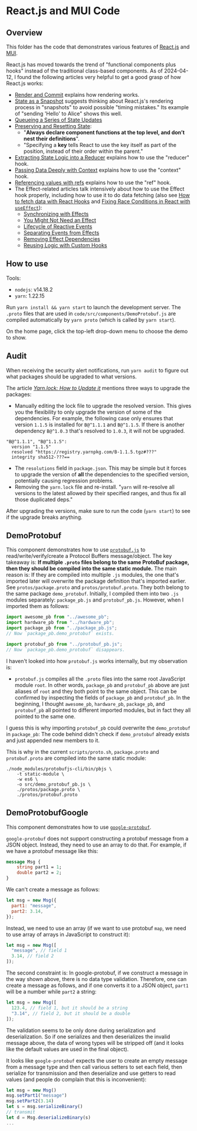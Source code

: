 # React.js and MUI Code

## Overview

This folder has the code that demonstrates various features of [React.js](https://reactjs.org/) and [MUI](https://mui.com/).

React.js has moved towards the trend of "functional components plus hooks" instead of the traditional class-based components. As of 2024-04-12, I found the following articles very helpful to get a good grasp of how React.js works:

- [Render and Commit](https://react.dev/learn/render-and-commit) explains how rendering works.
- [State as a Snapshot](https://react.dev/learn/state-as-a-snapshot) suggests thinking about React.js's rendering process in "snapshots" to avoid possible "timing mistakes." Its example of "sending 'Hello' to Alice" shows this well.
- [Queueing a Series of State Updates](https://react.dev/learn/queueing-a-series-of-state-updates)
- [Preserving and Resetting State](https://react.dev/learn/preserving-and-resetting-state):
  - "**Always declare component functions at the top level, and don’t nest their definitions**".
  - "Specifying a **key** tells React to use the key itself as part of the position, instead of their order within the parent."
- [Extracting State Logic into a Reducer](https://react.dev/learn/extracting-state-logic-into-a-reducer) explains how to use the "reducer" hook.
- [Passing Data Deeply with Context](https://react.dev/learn/passing-data-deeply-with-context) explains how to use the "context" hook.
- [Referencing values with refs](https://react.dev/learn/referencing-values-with-refs) explains how to use the "ref" hook.
- The Effect-related articles talk intensively about how to use the Effect hook properly, including how to use it to do data fetching (also see [How to fetch data with React Hooks](https://www.robinwieruch.de/react-hooks-fetch-data/) and [Fixing Race Conditions in React with `useEffect`](https://maxrozen.com/race-conditions-fetching-data-react-with-useeffect)):
  - [Synchronizing with Effects](https://react.dev/learn/synchronizing-with-effects)
  - [You Might Not Need an Effect](https://react.dev/learn/you-might-not-need-an-effect)
  - [Lifecycle of Reactive Events](https://react.dev/learn/lifecycle-of-reactive-effects)
  - [Separating Events from Effects](https://react.dev/learn/separating-events-from-effects)
  - [Removing Effect Dependencies](https://react.dev/learn/removing-effect-dependencies)
  - [Reusing Logic with Custom Hooks](https://react.dev/learn/reusing-logic-with-custom-hooks)

## How to use

Tools:

- `nodejs`: v14.18.2
- `yarn`: 1.22.15

Run `yarn install && yarn start` to launch the development server. The `.proto` files that are used in `code/src/components/DemoProtobuf.js` are compiled automatically by `yarn proto` (which is called by `yarn start`).

On the home page, click the top-left drop-down menu to choose the demo to show.

## Audit

When receiving the security alert notifications, run `yarn audit` to figure out what packages should be upgraded to what versions.

The article [_Yarn.lock: How to Update it_](https://dev.to/ayc0/yarn-lock-how-to-update-it-1fa2) mentions three ways to upgrade the packages:

- Manually editing the lock file to upgrade the resolved version. This gives you the flexibility to only upgrade the version of some of the dependencies. For example, the following case only ensures that version `1.1.5` is installed for `B@^1.1.1` and `B@^1.1.5`. If there is another dependency `B@^1.0.3` that's resolved to `1.0.3`, it will not be upgraded.

```
"B@^1.1.1", "B@^1.1.5":
  version "1.1.5"
  resolved "https://registry.yarnpkg.com/B-1.1.5.tgz#???"
  integrity sha512-???==
```

- The `resolutions` field in `package.json`. This may be simple but it forces to upgrade the version of **all** the dependencies to the specified version, potentially causing regression problems.
- Removing the `yarn.lock` file and re-install. "`yarn` will re-resolve all versions to the latest allowed by their specified ranges, and thus fix all those duplicated deps."

After upgrading the versions, make sure to run the code (`yarn start`) to see if the upgrade breaks anything.

## DemoProtobuf

This component demonstrates how to use [`protobuf.js`](https://github.com/protobufjs/protobuf.js) to read/write/verify/create a Protocol Buffers message/object. The key takeaway is: **If multiple `.proto` files belong to the same ProtoBuf package, then they should be compiled into the same static module.** The main reason is: If they are compiled into multiple `.js` modules, the one that's imported later will overwrite the package definition that's imported earlier. See `protos/package.proto` and `protos/protobuf.proto`. They both belong to the same package `demo_protobuf`. Initially, I compiled them into two `.js` modules separately: `package_pb.js` and `protobuf_pb.js`. However, when I imported them as follows:

```javascript
import awesome_pb from "../awesome_pb";
import hardware_pb from "../hardware_pb";
import package_pb from "../package_pb.js";
// Now `package_pb.demo_protobuf` exists.

import protobuf_pb from "../protobuf_pb.js";
// Now `package_pb.demo_protobuf` disappears.
```

I haven't looked into how `protobuf.js` works internally, but my observation is:

- `protobuf.js` compiles all the `.proto` files into the same root JavaScript module `root`. In other words, `package_pb` and `protobuf_pb` above are just aliases of `root` and they both point to the same object. This can be confirmed by inspecting the fields of `package_pb` and `protobuf_pb`. In the beginning, I thought `awesome_pb`, `hardware_pb`, `package_pb`, and `protobuf_pb` all pointed to different imported modules, but in fact they all pointed to the same one.

I guess this is why importing `protobuf_pb` could overwrite the `demo_protobuf` in `package_pb`: The code behind didn't check if `demo_protobuf` already exists and just appended new members to it.

This is why in the current `scripts/proto.sh`, `package.proto` and `protobuf.proto` are compiled into the same static module:

```shell
./node_modules/protobufjs-cli/bin/pbjs \
    -t static-module \
    -w es6 \
    -o src/demo_protobuf_pb.js \
    ./protos/package.proto \
    ./protos/protobuf.proto
```

## DemoProtobufGoogle

This component demonstrates how to use [`google-protobuf`](https://github.com/protocolbuffers/protobuf-javascript).

`google-protobuf` does not support constructing a protobuf message from a JSON object. Instead, they need to use an array to do that. For example, if we have a protobuf message like this:

```protobuf
message Msg {
    string part1 = 1;
    double part2 = 2;
}
```

We can't create a message as follows:

```javascript
let msg = new Msg({
  part1: "message",
  part2: 3.14,
});
```

Instead, we need to use an array (if we want to use protobuf `map`, we need to use array of arrays in JavaScript to construct it):

```javascript
let msg = new Msg([
  "message", // field 1
  3.14, // field 2
]);
```

The second constraint is: In google-protobuf, if we construct a message in the way shown above, there is no data type validation. Therefore, one can create a message as follows, and if one converts it to a JSON object, `part1` will be a number while `part2` a string:

```javascript
let msg = new Msg([
  123.4, // field 1, but it should be a string
  "3.14", // field 2, but it should be a double
]);
```

The validation seems to be only done during serialization and deserialization. So if one serializes and then deserializes the invalid message above, the data of wrong types will be stripped off (and it looks like the default values are used in the final object).

It looks like `google-protobuf` expects the user to create an empty message from a message type and then call various setters to set each field, then serialize for transmission and then deserialize and use getters to read values (and people do complain that this is inconvenient):

```javascript
let msg = new Msg()
msg.setPart1("message")
msg.setPart2(3.14)
let s = msg.serializeBinary()
// transmit
let d = Msg.deserializeBinary(s)
...
```

